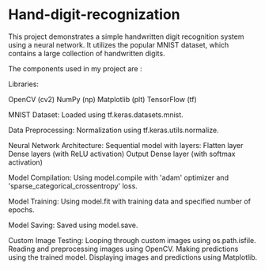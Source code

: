 # Hand-digit-recognization

This project demonstrates a simple handwritten digit recognition system using a neural network. It utilizes the popular MNIST dataset, which contains a large collection of handwritten digits.

The components used in my project are :

Libraries:

OpenCV (cv2)
NumPy (np)
Matplotlib (plt)
TensorFlow (tf)

MNIST Dataset:
  Loaded using tf.keras.datasets.mnist.
  
Data Preprocessing:
  Normalization using tf.keras.utils.normalize.
  
Neural Network Architecture:
   Sequential model with layers:
      Flatten layer
      Dense layers (with ReLU activation)
      Output Dense layer (with softmax activation)
      
Model Compilation:
   Using model.compile with 'adam' optimizer and 'sparse_categorical_crossentropy' loss.

Model Training:
   Using model.fit with training data and specified number of epochs.

Model Saving:
   Saved using model.save.

Custom Image Testing:
   Looping through custom images using os.path.isfile.
   Reading and preprocessing images using OpenCV. 
   Making predictions using the trained model.
   Displaying images and predictions using Matplotlib.
